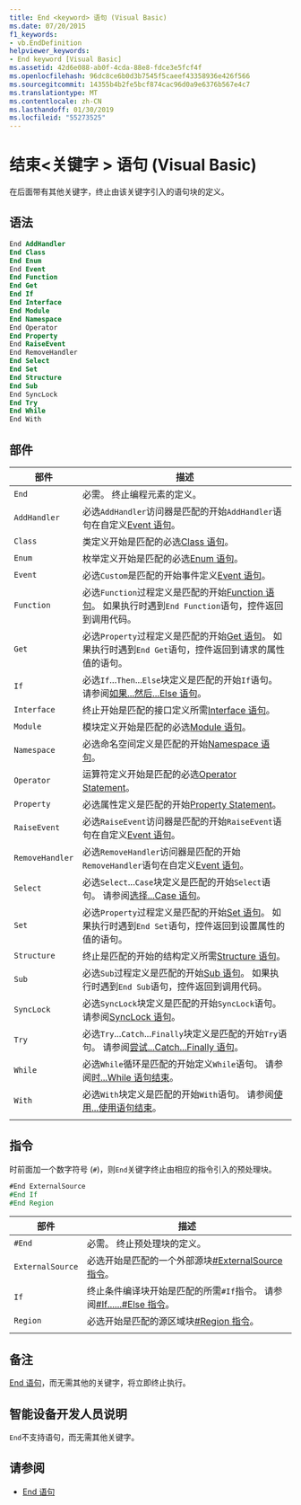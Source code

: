 ```yaml
---
title: End <keyword> 语句 (Visual Basic)
ms.date: 07/20/2015
f1_keywords:
- vb.EndDefinition
helpviewer_keywords:
- End keyword [Visual Basic]
ms.assetid: 42d6e088-ab0f-4cda-88e8-fdce3e5fcf4f
ms.openlocfilehash: 96dc8ce6b0d3b7545f5caeef43358936e426f566
ms.sourcegitcommit: 14355b4b2fe5bcf874cac96d0a9e6376b567e4c7
ms.translationtype: MT
ms.contentlocale: zh-CN
ms.lasthandoff: 01/30/2019
ms.locfileid: "55273525"
---
```

# <a name="end-keyword-statement-visual-basic"></a>结束\<关键字 > 语句 (Visual Basic)

在后面带有其他关键字，终止由该关键字引入的语句块的定义。

## <a name="syntax"></a>语法

```vb
End AddHandler
End Class
End Enum
End Event
End Function
End Get
End If
End Interface
End Module
End Namespace
End Operator
End Property
End RaiseEvent  
End RemoveHandler  
End Select
End Set
End Structure
End Sub
End SyncLock
End Try
End While
End With  
```  
  
## <a name="parts"></a>部件

|部件|描述|
|---|---|
|`End`|必需。 终止编程元素的定义。|
|`AddHandler`|必选`AddHandler`访问器是匹配的开始`AddHandler`语句在自定义[Event 语句](event-statement.md)。|
|`Class`|类定义开始是匹配的必选[Class 语句](class-statement.md)。|
|`Enum`|枚举定义开始是匹配的必选[Enum 语句](enum-statement.md)。|
|`Event`|必选`Custom`是匹配的开始事件定义[Event 语句](event-statement.md)。|  
|`Function`|必选`Function`过程定义是匹配的开始[Function 语句](function-statement.md)。 如果执行时遇到`End Function`语句，控件返回到调用代码。|
|`Get`|必选`Property`过程定义是匹配的开始[Get 语句](get-statement.md)。 如果执行时遇到`End Get`语句，控件返回到请求的属性值的语句。|
|`If`|必选`If`...`Then`...`Else`块定义是匹配的开始`If`语句。 请参阅[如果...然后...Else 语句](if-then-else-statement.md)。|
|`Interface`|终止开始是匹配的接口定义所需[Interface 语句](interface-statement.md)。|
|`Module`|模块定义开始是匹配的必选[Module 语句](module-statement.md)。|
|`Namespace`|必选命名空间定义是匹配的开始[Namespace 语句](namespace-statement.md)。|
|`Operator`|运算符定义开始是匹配的必选[Operator Statement](operator-statement.md)。|
|`Property`|必选属性定义是匹配的开始[Property Statement](property-statement.md)。|
|`RaiseEvent`|必选`RaiseEvent`访问器是匹配的开始`RaiseEvent`语句在自定义[Event 语句](event-statement.md)。|
|`RemoveHandler`|必选`RemoveHandler`访问器是匹配的开始`RemoveHandler`语句在自定义[Event 语句](event-statement.md)。|
|`Select`|必选`Select`...`Case`块定义是匹配的开始`Select`语句。 请参阅[选择...Case 语句](select-case-statement.md)。  
|`Set`|必选`Property`过程定义是匹配的开始[Set 语句](set-statement.md)。 如果执行时遇到`End Set`语句，控件返回到设置属性的值的语句。  
|`Structure`|终止是匹配的开始的结构定义所需[Structure 语句](structure-statement.md)。  
|`Sub`|必选`Sub`过程定义是匹配的开始[Sub 语句](sub-statement.md)。 如果执行时遇到`End Sub`语句，控件返回到调用代码。  
|`SyncLock`|必选`SyncLock`块定义是匹配的开始`SyncLock`语句。 请参阅[SyncLock 语句](synclock-statement.md)。  
|`Try`|必选`Try`...`Catch`...`Finally`块定义是匹配的开始`Try`语句。 请参阅[尝试...Catch...Finally 语句](try-catch-finally-statement.md)。  
|`While`|必选`While`循环是匹配的开始定义`While`语句。 请参阅[时...While 语句结束](while-end-while-statement.md)。  
|`With`| 必选`With`块定义是匹配的开始`With`语句。 请参阅[使用...使用语句结束](with-end-with-statement.md)。  
|||
  
## <a name="directives"></a>指令

时前面加一个数字符号 (`#`)，则`End`关键字终止由相应的指令引入的预处理块。  

```vb
#End ExternalSource
#End If
#End Region
```

|部件|描述|
|---|---|
|`#End`|必需。 终止预处理块的定义。|
|`ExternalSource`|必选开始是匹配的一个外部源块[#ExternalSource 指令](../directives/externalsource-directive.md)。|
|`If`|终止条件编译块开始是匹配的所需`#If`指令。 请参阅[#If......#Else 指令](../directives/if-then-else-directives.md)。|
|`Region`|必选开始是匹配的源区域块[#Region 指令](../directives/region-directive.md)。|
|||

## <a name="remarks"></a>备注

[End 语句](end-statement.md)，而无需其他的关键字，将立即终止执行。

## <a name="smart-device-developer-notes"></a>智能设备开发人员说明  

`End`不支持语句，而无需其他关键字。  
  
## <a name="see-also"></a>请参阅

- [End 语句](end-statement.md)
